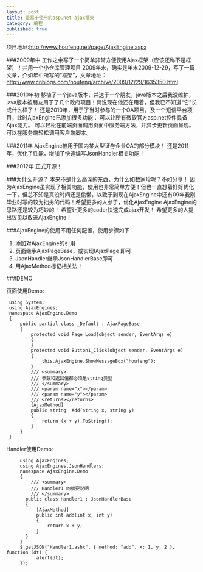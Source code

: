 ```yaml
---
layout: post
title: 最易于使用的asp.net ajax框架
category: 编程
published: true
---
```


项目地址:http://www.houfeng.net/page/AjaxEngine.aspx

###2009年中
工作之余写了一个简单非常方便使用Ajax框架（应该还称不是框架）！并用一个小仓库管理项目 
2009年末，确实是年末2009-12-29，写了一篇文章，介如年中所写的“框架”，文章地址：http://www.cnblogs.com/houfeng/archive/2009/12/29/1635350.html
 

###2010年初
移植了一个java版本，并送于一个朋友，java版本之后我没维护，java版本被朋友用于了几个政府项目！具说现在他还在用着，但我已不知道“它”长成什么样了！ 
还是2010年，用于了当时参与的一个OA项目，及一个短信平台项目，此时AjaxEngine已添加很多功能：
可以让所有微软官方asp.net控件具备Ajax能力。
可以轻松在前端页面调用页面中服务端方法，并异步更新页面呈现。
可以在服务端轻松调用客户端脚本。
 
###2011年
AjaxEngine被用于国内某大型证券企业OA的部分模块！
还是2011年，优化了性能，增加了快速编写JsonHandler相关功能！
 
###2012年
正式开源！

###为什么开源？
本来不是什么高深的东西，为什么如数家珍呢？不如分享！
因为AjaxEngine虽实现了相关功能，使用也非常简单方便！但也一直想着好好优化一下，但总不知是真没时间还是偷懒，以致于到现在AjaxEngine中还有09年我刚毕业时写的较为拙劣的代码！希望更多的人参于，优化AjaxEngine
AjaxEngine的思路还是较为巧妙的！
希望让更多的coder快速完成ajax开发！
希望更多的人提出议见以改进AjaxEngine！
 
###AjaxEngine的使用不用任何配置，使用步骤如下：
1. 添加对AjaxEngine的引用
2. 页面继承AjaxPageBase，或实现IAjaxPage 即可
3. JsonHandler继承JsonHandlerBase即可
4. 用AjaxMethod标记相关法！
 
###DEMO

页面使用Demo:

```
 using System;
 using AjaxEngines;
 namespace AjaxEngine.Demo
 {
     public partial class _Default : AjaxPageBase
     {
         protected void Page_Load(object sender, EventArgs e)
         {
         }
         protected void Button1_Click(object sender, EventArgs e)
         {
             this.AjaxEngine.ShowMessageBox("houfeng");
         }
         /// <summary>
         /// 参数和返回值都必须是string类型
         /// </summary>
         /// <param name="x"></param>
         /// <param name="y"></param>
         /// <returns></returns>
         [AjaxMethod]
         public string  Add(string x, string y)
         {
             return (x + y).ToString();
         }
     }
 }
```

 
Handler使用Demo:

```
     using AjaxEngines;
     using AjaxEngines.JsonHandlers;
     namespace AjaxEngine.Demo
     {
         /// <summary>
         /// Handler1 的摘要说明
         /// </summary>
       public class Handler1 : JsonHandlerBase
       {
           [AjaxMethod]
           public int add(int x, int y)
           {
               return x + y;
           }
       }
     }
     $.getJSON("Handler1.ashx", { method: "add", x: 1, y: 2 }, function (dt) {
           alert(dt);
     });             
```